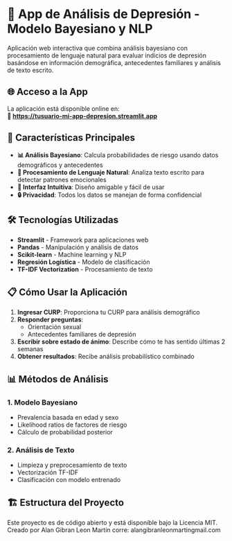 # 🧠 App de Análisis de Depresión - Modelo Bayesiano y NLP

Aplicación web interactiva que combina análisis bayesiano con procesamiento de lenguaje natural para evaluar indicios de depresión basándose en información demográfica, antecedentes familiares y análisis de texto escrito.

## 🌐 Acceso a la App

La aplicación está disponible online en:  
**🔗 https://tusuario-mi-app-depresion.streamlit.app**

## 🚀 Características Principales

- **📊 Análisis Bayesiano**: Calcula probabilidades de riesgo usando datos demográficos y antecedentes
- **📝 Procesamiento de Lenguaje Natural**: Analiza texto escrito para detectar patrones emocionales
- **🎯 Interfaz Intuitiva**: Diseño amigable y fácil de usar
- **🔒 Privacidad**: Todos los datos se manejan de forma confidencial

## 🛠️ Tecnologías Utilizadas

- **Streamlit** - Framework para aplicaciones web
- **Pandas** - Manipulación y análisis de datos
- **Scikit-learn** - Machine learning y NLP
- **Regresión Logística** - Modelo de clasificación
- **TF-IDF Vectorization** - Procesamiento de texto

## 📋 Cómo Usar la Aplicación

1. **Ingresar CURP**: Proporciona tu CURP para análisis demográfico
2. **Responder preguntas**: 
   - Orientación sexual
   - Antecedentes familiares de depresión
3. **Escribir sobre estado de ánimo**: Describe cómo te has sentido últimas 2 semanas
4. **Obtener resultados**: Recibe análisis probabilístico combinado

## 📊 Métodos de Análisis

### 1. Modelo Bayesiano
- Prevalencia basada en edad y sexo
- Likelihood ratios de factores de riesgo
- Cálculo de probabilidad posterior

### 2. Análisis de Texto
- Limpieza y preprocesamiento de texto
- Vectorización TF-IDF
- Clasificación con modelo entrenado

## 🏗️ Estructura del Proyecto
Este proyecto es de código abierto y está disponible bajo la Licencia MIT.
Creado por Alan Gibran Leon Martín 
corre: alangibranleonmartingmail.com
